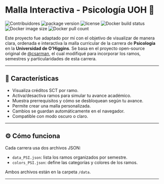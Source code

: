 # Malla Interactiva - Psicología UOH 🧠

![Contribuidores](https://img.shields.io/github/contributors/BooterMan98/malla-interactiva)
![package version](https://img.shields.io/github/package-json/v/BooterMan98/malla-interactiva)
![license](https://img.shields.io/github/license/BooterMan98/malla-interactiva)
![Docker build status](https://img.shields.io/github/actions/workflow/status/BooterMan98/malla-interactiva/docker.yml?label=docker%20build)
![Docker image size](https://img.shields.io/docker/image-size/booterman/malla-interactiva?label=docker%20image%20size)
![Docker pull count](https://img.shields.io/docker/pulls/booterman/malla-interactiva)

Este proyecto fue adaptado por mí con el objetivo de visualizar de manera clara, ordenada e interactiva la malla curricular de la carrera de **Psicología** en la **Universidad de O'Higgins**. Se basa en el proyecto open-source original de [@csarman](https://github.com/csarman/malla-interactiva), el cual modifiqué para incorporar los ramos, semestres y particularidades de esta carrera.

---

## 🧩 Características

- Visualiza créditos SCT por ramo.
- Activa/desactiva ramos para simular tu avance académico.
- Muestra prerrequisitos y cómo se desbloquean según tu avance.
- Permite crear una malla personalizada.
- Cambios se guardan automáticamente en el navegador.
- Compatible con modo oscuro o claro.

---

## ⚙️ Cómo funciona

Cada carrera usa dos archivos JSON:

- `data_PSI.json`: lista los ramos organizados por semestre.
- `colors_PSI.json`: define las categorías y colores de los ramos.

Ambos archivos están en la carpeta `/data`.

---
